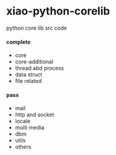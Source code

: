 # xiao-python-corelib
python core lib src code

#### complete
- core
- core-additional
- thread abd process
- data struct
- file related

#### pass
- mail
- http and socket
- locale
- multi media
- dbm
- utils
- others